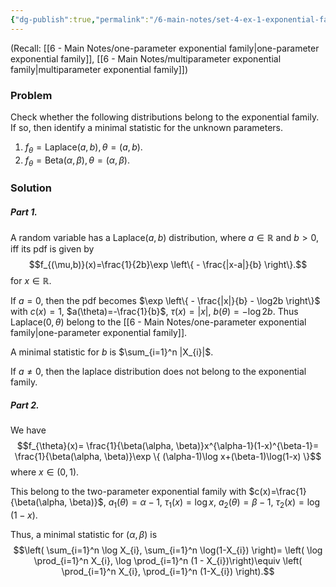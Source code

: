 ```yaml
---
{"dg-publish":true,"permalink":"/6-main-notes/set-4-ex-1-exponential-family-and-deduction-of-sufficient-statistics/","tags":["inference","problem"]}
---
```


(Recall: [[6 - Main Notes/one-parameter exponential family\|one-parameter exponential family]], [[6 - Main Notes/multiparameter exponential family\|multiparameter exponential family]])
### Problem

Check whether the following distributions belong to the exponential family. If so, then identify a minimal statistic for the unknown parameters. 

1. $f_{\theta}=\text{Laplace}(a,b), \theta=(a,b)$.
2. $f_{\theta}= \text{Beta}(\alpha, \beta), \theta = (\alpha, \beta)$.

### Solution
 
##### Part 1.

A random variable has a $\text{Laplace}(a,b)$ distribution, where $a \in \mathbb{R}$ and $b>0$, iff its pdf is given by
$$f_{(\mu,b)}(x)=\frac{1}{2b}\exp \left\{ - \frac{|x-a|}{b} \right\}.$$
for $x \in \mathbb{R}$.

If $a=0$, then the pdf becomes $\exp \left\{  - \frac{|x|}{b} - \log2b  \right\}$ with $c(x)=1$, $a(\theta)=-\frac{1}{b}$, $\tau(x)=|x|$, $b(\theta)=-\log 2b$. Thus $\text{Laplace}(0, \theta)$ belong to the [[6 - Main Notes/one-parameter exponential family\|one-parameter exponential family]].

A minimal statistic for $b$ is $\sum_{i=1}^n |X_{i}|$.


If $a \neq 0$, then the laplace distribution does not belong to the exponential family.

##### Part 2.

We have
$$f_{\theta}(x)= \frac{1}{\beta(\alpha, \beta)}x^{\alpha-1}(1-x)^{\beta-1}= \frac{1}{\beta(\alpha, \beta)}\exp \{ (\alpha-1)\log x+(\beta-1)\log(1-x) \}$$
where $x \in (0,1)$.

This belong to the two-parameter exponential family with $c(x)=\frac{1}{\beta(\alpha, \beta)}$, $a_{1}(\theta)=\alpha-1$, $\tau_{1}(x)=\log x$, $a_{2}(\theta)=\beta-1$, $\tau_{2}(x)= \log(1-x)$.

Thus, a minimal statistic for $(\alpha, \beta)$ is
$$\left( \sum_{i=1}^n \log X_{i}, \sum_{i=1}^n \log(1-X_{i}) \right)= \left( \log \prod_{i=1}^n X_{i}, \log \prod_{i=1}^n (1 - X_{i})\right)\equiv \left( \prod_{i=1}^n X_{i}, \prod_{i=1}^n (1-X_{i}) \right).$$